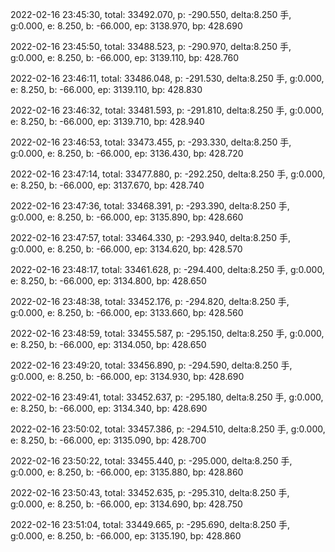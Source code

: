 2022-02-16 23:45:30, total: 33492.070, p: -290.550, delta:8.250 手, g:0.000, e: 8.250, b: -66.000, ep: 3138.970, bp: 428.690

2022-02-16 23:45:50, total: 33488.523, p: -290.970, delta:8.250 手, g:0.000, e: 8.250, b: -66.000, ep: 3139.110, bp: 428.760

2022-02-16 23:46:11, total: 33486.048, p: -291.530, delta:8.250 手, g:0.000, e: 8.250, b: -66.000, ep: 3139.110, bp: 428.830

2022-02-16 23:46:32, total: 33481.593, p: -291.810, delta:8.250 手, g:0.000, e: 8.250, b: -66.000, ep: 3139.710, bp: 428.940

2022-02-16 23:46:53, total: 33473.455, p: -293.330, delta:8.250 手, g:0.000, e: 8.250, b: -66.000, ep: 3136.430, bp: 428.720

2022-02-16 23:47:14, total: 33477.880, p: -292.250, delta:8.250 手, g:0.000, e: 8.250, b: -66.000, ep: 3137.670, bp: 428.740

2022-02-16 23:47:36, total: 33468.391, p: -293.390, delta:8.250 手, g:0.000, e: 8.250, b: -66.000, ep: 3135.890, bp: 428.660

2022-02-16 23:47:57, total: 33464.330, p: -293.940, delta:8.250 手, g:0.000, e: 8.250, b: -66.000, ep: 3134.620, bp: 428.570

2022-02-16 23:48:17, total: 33461.628, p: -294.400, delta:8.250 手, g:0.000, e: 8.250, b: -66.000, ep: 3134.800, bp: 428.650

2022-02-16 23:48:38, total: 33452.176, p: -294.820, delta:8.250 手, g:0.000, e: 8.250, b: -66.000, ep: 3133.660, bp: 428.560

2022-02-16 23:48:59, total: 33455.587, p: -295.150, delta:8.250 手, g:0.000, e: 8.250, b: -66.000, ep: 3134.050, bp: 428.650

2022-02-16 23:49:20, total: 33456.890, p: -294.590, delta:8.250 手, g:0.000, e: 8.250, b: -66.000, ep: 3134.930, bp: 428.690

2022-02-16 23:49:41, total: 33452.637, p: -295.180, delta:8.250 手, g:0.000, e: 8.250, b: -66.000, ep: 3134.340, bp: 428.690

2022-02-16 23:50:02, total: 33457.386, p: -294.510, delta:8.250 手, g:0.000, e: 8.250, b: -66.000, ep: 3135.090, bp: 428.700

2022-02-16 23:50:22, total: 33455.440, p: -295.000, delta:8.250 手, g:0.000, e: 8.250, b: -66.000, ep: 3135.880, bp: 428.860

2022-02-16 23:50:43, total: 33452.635, p: -295.310, delta:8.250 手, g:0.000, e: 8.250, b: -66.000, ep: 3134.690, bp: 428.750

2022-02-16 23:51:04, total: 33449.665, p: -295.690, delta:8.250 手, g:0.000, e: 8.250, b: -66.000, ep: 3135.190, bp: 428.860